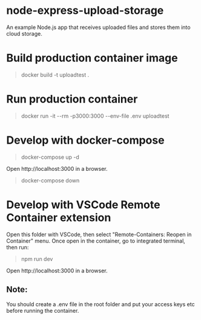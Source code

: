 # node-express-upload-storage

An example Node.js app that receives uploaded files and stores them into cloud storage.

# Build production container image

> docker build -t uploadtest .

# Run production container

> docker run -it --rm -p3000:3000 --env-file .env uploadtest

# Develop with docker-compose

> docker-compose up -d

Open http://localhost:3000 in a browser.

> docker-compose down

# Develop with VSCode Remote Container extension

Open this folder with VSCode, then select "Remote-Containers: Reopen in Container" menu. Once open in the container, go to integrated terminal, then run:

> npm run dev

Open http://localhost:3000 in a browser.

## Note:

You should create a .env file in the root folder and put your access keys etc before running the container.
